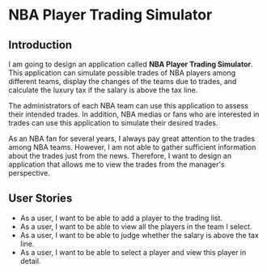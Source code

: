 # NBA Player Trading Simulator

## Introduction

I am going to design an application called **NBA Player Trading Simulator**. 
This application can simulate possible trades of NBA players among different teams, 
display the changes of the teams due to trades, 
and calculate the luxury tax if the salary is above the tax line.

The administrators of each NBA team can use this application to assess their intended trades. 
In addition, NBA medias or fans who are interested in trades can use this application to simulate their desired trades.

As an NBA fan for several years, 
I always pay great attention to the trades among NBA teams. 
However, I am not able to gather sufficient information about the trades just from the news. 
Therefore, I want to design an application that allows me to view the trades from the manager's perspective.

## User Stories
- As a user, I want to be able to add a player to the trading list.
- As a user, I want to be able to view all the players in the team I select.
- As a user, I want to be able to judge whether the salary is above the tax line.
- As a user, I want to be able to select a player and view this player in detail.